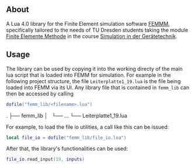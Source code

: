 ## About

A Lua 4.0 library for the Finite Element simulation software [FEMMM](https://www.femm.info/wiki/HomePage),
specifically tailored to the needs of TU Dresden students taking the module
[Finite Elemente Methode](https://www.ifte.de/lehre/fem/index.html) in
the course [Simulation in der Gerätetechnik](<https://www.ifte.de/lehre/ET-12_05_07_(Lienig).pdf>).

## Usage

The library can be used by copying it into the working directy of the main lua script that is loaded
into FEMM for simulation. For example in the following project structure, the file `Leiterplatte1_19.lua`
is the file being loaded into FEMM via its UI. Any library file that is contained in `femm_lib` can then
be accessed by calling

```lua
dofile("femm_lib/<filename>.lua")
```

.
├── femm_lib
│   └── ...
└── Leiterplatte1_19.lua

For example, to load the file io utilities, a call like this can be issued:

```lua
local file_io = dofile("femm_lib/file_io.lua")
```

After that, the library's functionalities can be used:

```lua
file_io.read_input(19, inputs)
```
